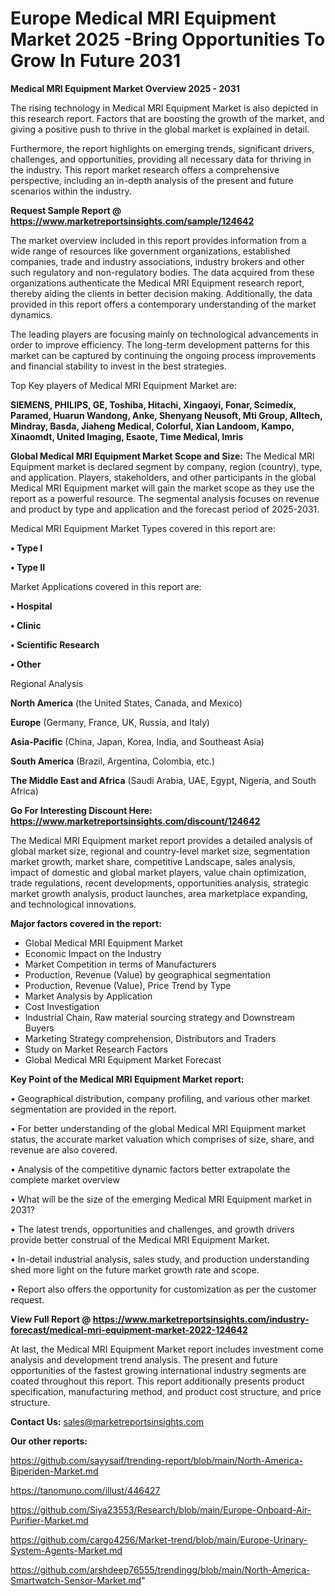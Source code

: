 # Europe Medical MRI Equipment Market 2025 -Bring Opportunities To Grow In Future 2031

<Strong> Medical MRI Equipment Market Overview 2025 - 2031</strong>

The rising technology in Medical MRI Equipment Market is also depicted in this research report. Factors that are boosting the growth of the market, and giving a positive push to thrive in the global market is explained in detail.

Furthermore, the report highlights on emerging trends, significant drivers, challenges, and opportunities, providing all necessary data for thriving in the industry. This report market research offers a comprehensive perspective, including an in-depth analysis of the present and future scenarios within the industry.

<strong>Request Sample Report @ <a href=https://www.marketreportsinsights.com/sample/124642>https://www.marketreportsinsights.com/sample/124642</a></strong>

The market overview included in this report provides information from a wide range of resources like government organizations, established companies, trade and industry associations, industry brokers and other such regulatory and non-regulatory bodies. The data acquired from these organizations authenticate the Medical MRI Equipment research report, thereby aiding the clients in better decision making. Additionally, the data provided in this report offers a contemporary understanding of the market dynamics.

The leading players are focusing mainly on technological advancements in order to improve efficiency. The long-term development patterns for this market can be captured by continuing the ongoing process improvements and financial stability to invest in the best strategies.

Top Key players of Medical MRI Equipment Market are:

<strong>SIEMENS, PHILIPS, GE, Toshiba, Hitachi, Xingaoyi, Fonar, Scimedix, Paramed, Huarun Wandong, Anke, Shenyang Neusoft, Mti Group, Alltech, Mindray, Basda, Jiaheng Medical, Colorful, Xian Landoom, Kampo, Xinaomdt, United Imaging, Esaote, Time Medical, Imris</strong>

<strong><b>Global Medical MRI Equipment Market Scope and Size:</b></strong>
The Medical MRI Equipment market is declared segment by company, region (country), type, and application. Players, stakeholders, and other participants in the global Medical MRI Equipment market will gain the market scope as they use the report as a powerful resource. The segmental analysis focuses on revenue and product by type and application and the forecast period of 2025-2031.

Medical MRI Equipment Market Types covered in this report are:

<strong>• Type I

• Type II</strong>

Market Applications covered in this report are:

<strong>• Hospital

• Clinic

• Scientific Research

• Other</strong> 

Regional Analysis

<strong>North America</strong> (the United States, Canada, and Mexico)

<strong>Europe</strong> (Germany, France, UK, Russia, and Italy)

<strong>Asia-Pacific</strong> (China, Japan, Korea, India, and Southeast Asia)

<strong>South America</strong> (Brazil, Argentina, Colombia, etc.)

<strong>The Middle East and Africa</strong> (Saudi Arabia, UAE, Egypt, Nigeria, and South Africa)

<strong>Go For Interesting Discount Here: <a href=https://www.marketreportsinsights.com/discount/124642>https://www.marketreportsinsights.com/discount/124642</a></strong>

The Medical MRI Equipment market report provides a detailed analysis of global market size, regional and country-level market size, segmentation market growth, market share, competitive Landscape, sales analysis, impact of domestic and global market players, value chain optimization, trade regulations, recent developments, opportunities analysis, strategic market growth analysis, product launches, area marketplace expanding, and technological innovations.

<strong><b>Major factors covered in the report:</b></strong>
<ul>
  <li>Global Medical MRI Equipment Market </li>
  <li>Economic Impact on the Industry</li>
  <li>Market Competition in terms of Manufacturers</li>
  <li>Production, Revenue (Value) by geographical segmentation</li>
  <li>Production, Revenue (Value), Price Trend by Type</li>
  <li>Market Analysis by Application</li>
  <li>Cost Investigation</li>
  <li>Industrial Chain, Raw material sourcing strategy and Downstream Buyers</li>
  <li>Marketing Strategy comprehension, Distributors and Traders</li>
  <li>Study on Market Research Factors</li>
  <li>Global Medical MRI Equipment Market Forecast</li>
</ul>

<strong><b>Key Point of the Medical MRI Equipment Market report:</b></strong>

• Geographical distribution, company profiling, and various other market segmentation are provided in the report.

• For better understanding of the global Medical MRI Equipment market status, the accurate market valuation which comprises of size, share, and revenue are also covered.

• Analysis of the competitive dynamic factors better extrapolate the complete market overview

• What will be the size of the emerging Medical MRI Equipment market in 2031?

• The latest trends, opportunities and challenges, and growth drivers provide better construal of the Medical MRI Equipment Market.

• In-detail industrial analysis, sales study, and production understanding shed more light on the future market growth rate and scope.

• Report also offers the opportunity for customization as per the customer request.

<strong><b>View Full Report @ <a href=https://www.marketreportsinsights.com/industry-forecast/medical-mri-equipment-market-2022-124642>https://www.marketreportsinsights.com/industry-forecast/medical-mri-equipment-market-2022-124642</a></b></strong>


At last, the Medical MRI Equipment Market report includes investment come analysis and development trend analysis. The present and future opportunities of the fastest growing international industry segments are coated throughout this report. This report additionally presents product specification, manufacturing method, and product cost structure, and price structure.

<strong>Contact Us:</strong>
sales@marketreportsinsights.com

<strong>Our other reports:</strong>

<a href=https://github.com/sayysaif/trending-report/blob/main/North-America-Biperiden-Market.md>https://github.com/sayysaif/trending-report/blob/main/North-America-Biperiden-Market.md</a>

<a href=https://tanomuno.com/illust/446427>https://tanomuno.com/illust/446427</a>

<a href=https://github.com/Siya23553/Research/blob/main/Europe-Onboard-Air-Purifier-Market.md>https://github.com/Siya23553/Research/blob/main/Europe-Onboard-Air-Purifier-Market.md</a>

<a href=https://github.com/cargo4256/Market-trend/blob/main/Europe-Urinary-System-Agents-Market.md>https://github.com/cargo4256/Market-trend/blob/main/Europe-Urinary-System-Agents-Market.md</a>

<a href=https://github.com/arshdeep76555/trendingg/blob/main/North-America-Smartwatch-Sensor-Market.md>https://github.com/arshdeep76555/trendingg/blob/main/North-America-Smartwatch-Sensor-Market.md</a>"
